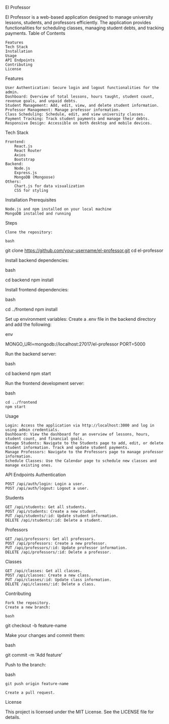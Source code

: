 El Professor

El Professor is a web-based application designed to manage university lessons, students, and professors efficiently. The application provides functionalities for scheduling classes, managing student debts, and tracking payments.
Table of Contents

    Features
    Tech Stack
    Installation
    Usage
    API Endpoints
    Contributing
    License

Features

    User Authentication: Secure login and logout functionalities for the admin.
    Dashboard: Overview of total lessons, hours taught, student count, revenue goals, and unpaid debts.
    Student Management: Add, edit, view, and delete student information.
    Professor Management: Manage professor information.
    Class Scheduling: Schedule, edit, and view university classes.
    Payment Tracking: Track student payments and manage their debts.
    Responsive Design: Accessible on both desktop and mobile devices.

Tech Stack

    Frontend:
        React.js
        React Router
        Axios
        Bootstrap
    Backend:
        Node.js
        Express.js
        MongoDB (Mongoose)
    Others:
        Chart.js for data visualization
        CSS for styling

Installation
Prerequisites

    Node.js and npm installed on your local machine
    MongoDB installed and running

Steps

    Clone the repository:

    bash

git clone https://github.com/your-username/el-professor.git
cd el-professor

Install backend dependencies:

bash

cd backend
npm install

Install frontend dependencies:

bash

cd ../frontend
npm install

Set up environment variables:
Create a .env file in the backend directory and add the following:

env

MONGO_URI=mongodb://localhost:27017/el-professor
PORT=5000

Run the backend server:

bash

cd backend
npm start

Run the frontend development server:

bash

    cd ../frontend
    npm start

Usage

    Login: Access the application via http://localhost:3000 and log in using admin credentials.
    Dashboard: View the dashboard for an overview of lessons, hours, student count, and financial goals.
    Manage Students: Navigate to the Students page to add, edit, or delete student information. Track and update student payments.
    Manage Professors: Navigate to the Professors page to manage professor information.
    Schedule Classes: Use the Calendar page to schedule new classes and manage existing ones.

API Endpoints
Authentication

    POST /api/auth/login: Login a user.
    POST /api/auth/logout: Logout a user.

Students

    GET /api/students: Get all students.
    POST /api/students: Create a new student.
    PUT /api/students/:id: Update student information.
    DELETE /api/students/:id: Delete a student.

Professors

    GET /api/professors: Get all professors.
    POST /api/professors: Create a new professor.
    PUT /api/professors/:id: Update professor information.
    DELETE /api/professors/:id: Delete a professor.

Classes

    GET /api/classes: Get all classes.
    POST /api/classes: Create a new class.
    PUT /api/classes/:id: Update class information.
    DELETE /api/classes/:id: Delete a class.

Contributing

    Fork the repository.
    Create a new branch:

    bash

git checkout -b feature-name

Make your changes and commit them:

bash

git commit -m 'Add feature'

Push to the branch:

bash

    git push origin feature-name

    Create a pull request.

License

This project is licensed under the MIT License. See the LICENSE file for details.
